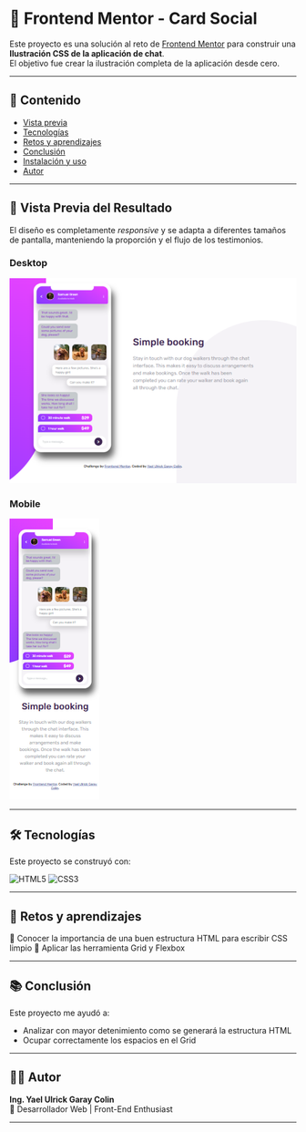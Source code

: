 # 📱 Frontend Mentor - Card Social

Este proyecto es una solución al reto de [Frontend Mentor](https://www.frontendmentor.io/challenges/chat-app-css-illustration-O5auMkFqY) para construir una **Ilustración CSS de la aplicación de chat**.  
El objetivo fue crear la ilustración completa de la aplicación desde cero.

---

## 📑 Contenido

- [Vista previa](#vista-previa)
- [Tecnologías](#tecnologías)
- [Retos y aprendizajes](#retos-y-aprendizajes)
- [Conclusión](#conclusión)
- [Instalación y uso](#instalación-y-uso)
- [Autor](#autor)

---

## 🚀 Vista Previa del Resultado

El diseño es completamente _responsive_ y se adapta a diferentes tamaños de pantalla, manteniendo la proporción y el flujo de los testimonios.

### Desktop

![Vista previa del proyecto en escritorio](images/Resultado.png)

### Mobile

![Vista previa del proyecto en móvil](images/Resultado-mobile.png)

---

## 🛠️ Tecnologías

Este proyecto se construyó con:

![HTML5](https://img.shields.io/badge/HTML5-E34F26?style=for-the-badge&logo=html5&logoColor=white)
![CSS3](https://img.shields.io/badge/CSS3-1572B6?style=for-the-badge&logo=css3&logoColor=white)

---

## 🚀 Retos y aprendizajes

🔹 Conocer la importancia de una buen estructura HTML para escribir CSS limpio
🔹 Aplicar las herramienta Grid y Flexbox

---

## 📚 Conclusión

Este proyecto me ayudó a:

- Analizar con mayor detenimiento como se generará la estructura HTML
- Ocupar correctamente los espacios en el Grid

---

## 👨‍💻 Autor

**Ing. Yael Ulrick Garay Colin**  
💼 Desarrollador Web | Front-End Enthusiast

---
